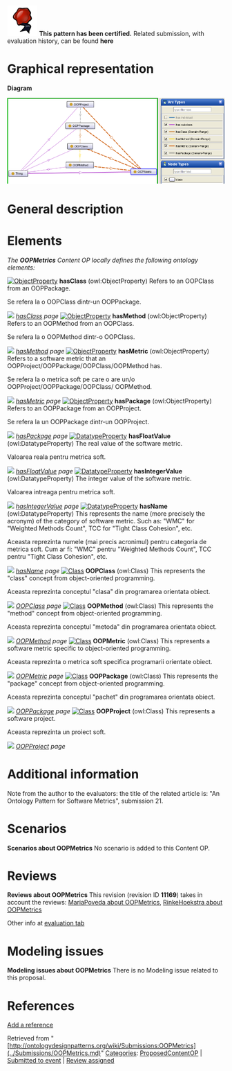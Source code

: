 [![](../images/thumb/b/b5/Certified.png/70px-Certified.png)](../Image/Certified.png.md "Certified.png") __This pattern has been certified.__
Related submission, with evaluation history, can be found __here__





#  Graphical representation


__Diagram__




[![Image:OOPMetrics.png](../images/a/a2/OOPMetrics.png)](../Image/OOPMetrics.png.md "Image:OOPMetrics.png")




#  General description


  




#  Elements


_The __OOPMetrics__ Content OP locally defines the following ontology elements:_



[![ObjectProperty](../../../../images/thumb/c/c3/ObjectProperty.gif/20px-ObjectProperty.gif)](../Image/ObjectProperty.gif.md "ObjectProperty") __hasClass__ (owl:ObjectProperty) Refers to an OOPClass from an OOPPackage.
  



Se refera la o OOPClass dintr-un OOPPackage. 



 [![](../../../../../../../../../../../../images/thumb/8/87/ArrowRight.gif/11px-ArrowRight.gif)](../Image/ArrowRight.gif.md "ArrowRight.gif") _[hasClass](../Submissions/OOPMetrics/hasClass.md "Submissions:OOPMetrics/hasClass") page_
[![ObjectProperty](../../../../images/thumb/c/c3/ObjectProperty.gif/20px-ObjectProperty.gif)](../Image/ObjectProperty.gif.md "ObjectProperty") __hasMethod__ (owl:ObjectProperty) Refers to an OOPMethod from an OOPClass.
  



Se refera la o OOPMethod dintr-o OOPClass. 



 [![](../../../../../../../../../../../../images/thumb/8/87/ArrowRight.gif/11px-ArrowRight.gif)](../Image/ArrowRight.gif.md "ArrowRight.gif") _[hasMethod](../Submissions/OOPMetrics/hasMethod.md "Submissions:OOPMetrics/hasMethod") page_
[![ObjectProperty](../../../../images/thumb/c/c3/ObjectProperty.gif/20px-ObjectProperty.gif)](../Image/ObjectProperty.gif.md "ObjectProperty") __hasMetric__ (owl:ObjectProperty) Refers to a software metric that an OOPProject/OOPPackage/OOPClass/OOPMethod has.
  



Se refera la o metrica soft pe care o are un/o OOPProject/OOPPackage/OOPClass/ OOPMethod. 



 [![](../../../../../../../../../../../../images/thumb/8/87/ArrowRight.gif/11px-ArrowRight.gif)](../Image/ArrowRight.gif.md "ArrowRight.gif") _[hasMetric](../Submissions/OOPMetrics/hasMetric.md "Submissions:OOPMetrics/hasMetric") page_
[![ObjectProperty](../../../../images/thumb/c/c3/ObjectProperty.gif/20px-ObjectProperty.gif)](../Image/ObjectProperty.gif.md "ObjectProperty") __hasPackage__ (owl:ObjectProperty) Refers to an OOPPackage from an OOPProject.
  



Se refera la un OOPPackage dintr-un OOPProject. 



 [![](../../../../../../../../../../../../images/thumb/8/87/ArrowRight.gif/11px-ArrowRight.gif)](../Image/ArrowRight.gif.md "ArrowRight.gif") _[hasPackage](../Submissions/OOPMetrics/hasPackage.md "Submissions:OOPMetrics/hasPackage") page_
[![DatatypeProperty](../../../images/thumb/a/a5/DatatypeProperty.gif/20px-DatatypeProperty.gif)](../Image/DatatypeProperty.gif.md "DatatypeProperty") __hasFloatValue__ (owl:DatatypeProperty) The real value of the software metric.
  



Valoarea reala pentru metrica soft. 



 [![](../../../../../../../../../../../../images/thumb/8/87/ArrowRight.gif/11px-ArrowRight.gif)](../Image/ArrowRight.gif.md "ArrowRight.gif") _[hasFloatValue](../Submissions/OOPMetrics/hasFloatValue.md "Submissions:OOPMetrics/hasFloatValue") page_
[![DatatypeProperty](../../../images/thumb/a/a5/DatatypeProperty.gif/20px-DatatypeProperty.gif)](../Image/DatatypeProperty.gif.md "DatatypeProperty") __hasIntegerValue__ (owl:DatatypeProperty) The integer value of the software metric.
  



Valoarea intreaga pentru metrica soft. 



 [![](../../../../../../../../../../../../images/thumb/8/87/ArrowRight.gif/11px-ArrowRight.gif)](../Image/ArrowRight.gif.md "ArrowRight.gif") _[hasIntegerValue](../Submissions/OOPMetrics/hasIntegerValue.md "Submissions:OOPMetrics/hasIntegerValue") page_
[![DatatypeProperty](../../../images/thumb/a/a5/DatatypeProperty.gif/20px-DatatypeProperty.gif)](../Image/DatatypeProperty.gif.md "DatatypeProperty") __hasName__ (owl:DatatypeProperty) This represents the name (more precisely the acronym) of the category of software metric. Such as: "WMC" for "Weighted Methods Count", TCC for "Tight Class Cohesion", etc.
  



Aceasta reprezinta numele (mai precis acronimul) pentru categoria de metrica soft. Cum ar fi: "WMC" pentru "Weighted Methods Count", TCC pentru "Tight Class Cohesion", etc. 



 [![](../../../../../../../../../../../../images/thumb/8/87/ArrowRight.gif/11px-ArrowRight.gif)](../Image/ArrowRight.gif.md "ArrowRight.gif") _[hasName](../Submissions/OOPMetrics/hasName.md "Submissions:OOPMetrics/hasName") page_
[![Class](../../../../../images/thumb/2/27/Class.gif/20px-Class.gif)](../Image/Class.gif.md "Class") __OOPClass__ (owl:Class) This represents the "class" concept from object-oriented programming.
  



Aceasta reprezinta conceptul "clasa" din programarea orientata obiect. 



 [![](../../../../../../../../../../../../images/thumb/8/87/ArrowRight.gif/11px-ArrowRight.gif)](../Image/ArrowRight.gif.md "ArrowRight.gif") _[OOPClass](../Submissions/OOPMetrics/OOPClass.md "Submissions:OOPMetrics/OOPClass") page_
[![Class](../../../../../images/thumb/2/27/Class.gif/20px-Class.gif)](../Image/Class.gif.md "Class") __OOPMethod__ (owl:Class) This represents the "method" concept from object-oriented programming.
  



Aceasta reprezinta conceptul "metoda" din programarea orientata obiect. 



 [![](../../../../../../../../../../../../images/thumb/8/87/ArrowRight.gif/11px-ArrowRight.gif)](../Image/ArrowRight.gif.md "ArrowRight.gif") _[OOPMethod](../Submissions/OOPMetrics/OOPMethod.md "Submissions:OOPMetrics/OOPMethod") page_
[![Class](../../../../../images/thumb/2/27/Class.gif/20px-Class.gif)](../Image/Class.gif.md "Class") __OOPMetric__ (owl:Class) This represents a software metric specific to object-oriented programming.
  



Aceasta reprezinta o metrica soft specifica programarii orientate obiect. 



 [![](../../../../../../../../../../../../images/thumb/8/87/ArrowRight.gif/11px-ArrowRight.gif)](../Image/ArrowRight.gif.md "ArrowRight.gif") _[OOPMetric](../Submissions/OOPMetrics/OOPMetric.md "Submissions:OOPMetrics/OOPMetric") page_
[![Class](../../../../../images/thumb/2/27/Class.gif/20px-Class.gif)](../Image/Class.gif.md "Class") __OOPPackage__ (owl:Class) This represents the "package" concept from object-oriented programming.
  



Aceasta reprezinta conceptul "pachet" din programarea orientata obiect. 



 [![](../../../../../../../../../../../../images/thumb/8/87/ArrowRight.gif/11px-ArrowRight.gif)](../Image/ArrowRight.gif.md "ArrowRight.gif") _[OOPPackage](../Submissions/OOPMetrics/OOPPackage.md "Submissions:OOPMetrics/OOPPackage") page_
[![Class](../../../../../images/thumb/2/27/Class.gif/20px-Class.gif)](../Image/Class.gif.md "Class") __OOPProject__ (owl:Class) This represents a software project.
  



Aceasta reprezinta un proiect soft. 



 [![](../../../../../../../../../../../../images/thumb/8/87/ArrowRight.gif/11px-ArrowRight.gif)](../Image/ArrowRight.gif.md "ArrowRight.gif") _[OOPProject](../Submissions/OOPMetrics/OOPProject.md "Submissions:OOPMetrics/OOPProject") page_
#  Additional information


Note from the author to the evaluators:
the title of the related article is: "An Ontology Pattern for Software Metrics", submission 21.



#  Scenarios



__Scenarios about OOPMetrics__
No scenario is added to this Content OP.




#  Reviews



__Reviews about OOPMetrics__
This revision (revision ID __11169__) takes in account the reviews: [MariaPoveda about OOPMetrics](../Reviews/MariaPoveda_about_OOPMetrics.md "Reviews:MariaPoveda about OOPMetrics"), [RinkeHoekstra about OOPMetrics](../Reviews/RinkeHoekstra_about_OOPMetrics.md "Reviews:RinkeHoekstra about OOPMetrics")


Other info at [evaluation tab](http://ontologydesignpatterns.org/wiki/index.php?title=Submissions:OOPMetrics&action=evaluation "http://ontologydesignpatterns.org/wiki/index.php?title=Submissions:OOPMetrics&action=evaluation")




  




#  Modeling issues



__Modeling issues about OOPMetrics__
There is no Modeling issue related to this proposal.




  




#  References


[Add a reference](index.php@title=Odp%253AAdd_reference&subject=../Submissions/OOPMetrics.md "http://ontologydesignpatterns.org/wiki/index.php?title=Odp:Add_reference&subject=Submissions%3AOOPMetrics")


  






Retrieved from "[http://ontologydesignpatterns.org/wiki/Submissions:OOPMetrics](../Submissions/OOPMetrics.md)"
 [Categories](http://ontologydesignpatterns.org/wiki/Special:Categories "Special:Categories"): [ProposedContentOP](../Category/ProposedContentOP.md "Category:ProposedContentOP") | [Submitted to event](../Category/Submitted_to_event.md "Category:Submitted to event") | [Review assigned](../Category/Review_assigned.md "Category:Review assigned")